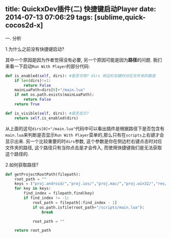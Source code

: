 title: QuickxDev插件(二) 快捷键启动Player
date: 2014-07-13 07:06:29
tags: [sublime,quick-cocos2d-x]
---

一. 分析

1.为什么之前没有快捷键启动?

其中一个原因是因为作者觉得没有必要, 另一个原因可能是因为**路径**的问题. 我们来看一下启动`Run With Player`的部分代码:

```python
def is_enabled(self, dirs): #是否可用? dirs 侧边栏右键时对应文件夹的路径
	if len(dirs)!=1:
		return False
	mainLuaPath=dirs[0]+"/main.lua"
	if not os.path.exists(mainLuaPath):
		return False
	return True

def is_visible(self, dirs): #是否显示?
	return self.is_enabled(dirs)
```

从上面的这句`dirs[0]+"/main.lua"`代码中可以看出插件是根据路径下是否包含有`main.lua`来判断是否显示`Run With Player`菜单的,那么只有在`scripts`上右键才会显示出来.
另一个比较重要的时`dirs`参数, 这个参数是你在侧边栏右键点击时对应文件夹的路径, 这个路径只有当你点击是才会传入, 而使用快捷键我们是无法获取这个路径的.

2.如何获取路径?

```python
def getProjectRootPath(filepath):
	root_path = ""
	keys = ("proj.android/","proj.ios/","proj.mac/","proj.win32/","res/","scripts/","sources/")
	for key in keys:
		find_index = filepath.find(key)
		if find_index != -1:
			root_path = filepath[:find_index - 1]
			if os.path.isfile(root_path+"/scripts/main.lua"):
				break

			root_path = ""

	return root_path
```